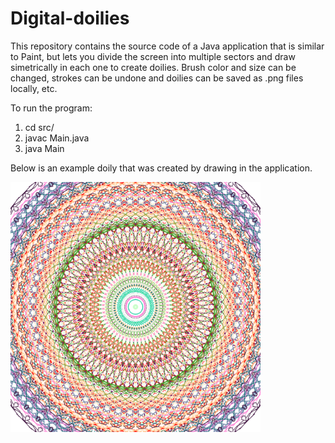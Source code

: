 # Digital-doilies

This repository contains the source code of a Java application that is similar to Paint, but lets you divide the screen into multiple sectors and draw simetrically in each one to create doilies. Brush color and size can be changed, strokes can be undone and doilies can be saved as .png files locally, etc.

To run the program:

1) cd src/
2) javac Main.java
3) java Main

Below is an example doily that was created by drawing in the application.

<img src="https://github.com/LubomirHristov/Digital-doilies/blob/master/Gallery/IMG_2018-04-02_19-05-01-822.png" width="400" height="400" />
